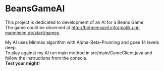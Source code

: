# BeansGameAI

This project is dedicated to development of an AI for a Beans Game. <br />
The game could be observed at http://bohnenspiel.informatik.uni-mannheim.de/start/games.

My AI uses Minmax algorithm with Alpha-Beta-Prunning and goes 14 levels deep. <br />
To play against my AI run main method in src/main/GameClient.java and follow the instructions from the console. <br />
**Test your might!**
